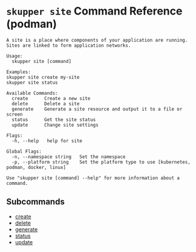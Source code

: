 # `skupper site` Command Reference (podman)

```
A site is a place where components of your application are running. Sites are linked to form application networks.

Usage:
  skupper site [command]

Examples:
skupper site create my-site
skupper site status

Available Commands:
  create      Create a new site
  delete      Delete a site
  generate    Generate a site resource and output it to a file or screen
  status      Get the site status
  update      Change site settings

Flags:
  -h, --help   help for site

Global Flags:
  -n, --namespace string   Set the namespace
  -p, --platform string    Set the platform type to use [kubernetes, podman, docker, linux]

Use "skupper site [command] --help" for more information about a command.
```

## Subcommands
- [create](./skupper_site_create.md)
- [delete](./skupper_site_delete.md)
- [generate](./skupper_site_generate.md)
- [status](./skupper_site_status.md)
- [update](./skupper_site_update.md)
